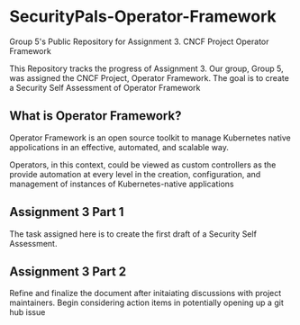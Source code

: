 # SecurityPals-Operator-Framework
Group 5's Public Repository for Assignment 3. CNCF Project Operator Framework

This Repository tracks the progress of Assignment 3. Our group, Group 5, was assigned the CNCF Project, Operator Framework. The goal is to create a Security Self Assessment of Operator Framework

## What is Operator Framework?
Operator Framework is an open source toolkit to manage Kubernetes native appolications in an effective, automated, and scalable way.

Operators, in this context, could be viewed as custom controllers as the provide automation at every level in the creation, configuration, and management of instances of Kubernetes-native applications

## Assignment 3 Part 1
The task assigned here is to create the first draft of a Security Self Assessment.

## Assignment 3 Part 2 
Refine and finalize the document after initaiating discussions with project maintainers. Begin considering action items in potentially opening up a git hub issue
